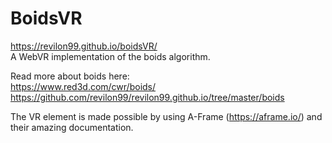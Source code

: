 # BoidsVR
https://revilon99.github.io/boidsVR/  
A WebVR implementation of the boids algorithm.  
  
Read more about boids here:  
https://www.red3d.com/cwr/boids/  
https://github.com/revilon99/revilon99.github.io/tree/master/boids  

The VR element is made possible by using A-Frame (https://aframe.io/)
and their amazing documentation.